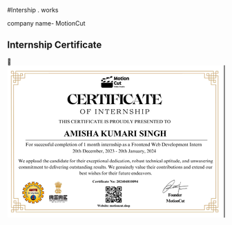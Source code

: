 #Intership . works

company name- MotionCut

## Internship Certificate
📄[![Certificate Preview](./certificate-preview.png)](https://github.com/amisha-singh12/Frontend-internship/raw/main/motion%20cut%20internship%20certificate.pdf)


